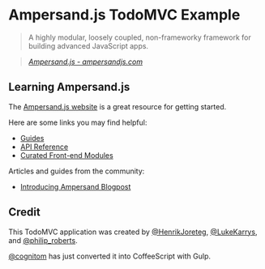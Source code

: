 # Ampersand.js TodoMVC Example

> A highly modular, loosely coupled, non-frameworky framework for building advanced JavaScript apps.

> _[Ampersand.js - ampersandjs.com](http://ampersandjs.com)_


## Learning Ampersand.js

The [Ampersand.js website](http://ampersandjs.com) is a great resource for getting started.

Here are some links you may find helpful:

* [Guides](http://ampersandjs.com/learn)
* [API Reference](http://ampersandjs.com/docs)
* [Curated Front-end Modules](http://tools.ampersandjs.com)

Articles and guides from the community:

* [Introducing Ampersand Blogpost](http://blog.andyet.com/2014/06/25/introducing-ampersand-js/)


## Credit

This TodoMVC application was created by [@HenrikJoreteg](http://twitter.com/henrikjoreteg), [@LukeKarrys](http://twitter.com/lukekarrys), and [@philip_roberts](https://twitter.com/philip_roberts).

[@cognitom](https://github.com/cognitom) has just converted it into CoffeeScript with Gulp.
